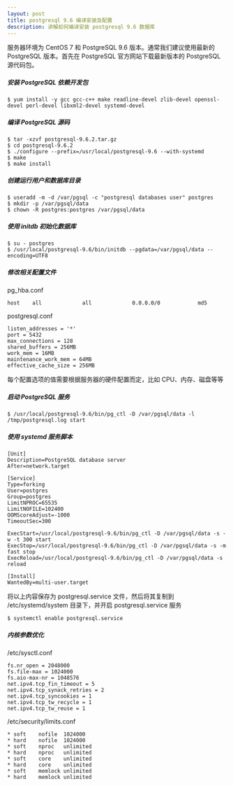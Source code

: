 ```yaml
---
layout: post
title: postgresql 9.6 编译安装及配置
description: 讲解如何编译安装 postgresql 9.6 数据库
---
```


服务器环境为 CentOS 7 和 PostgreSQL 9.6 版本。通常我们建议使用最新的 PostgreSQL 版本。首先在 PostgreSQL 官方网站下载最新版本的 PostgreSQL 源代码包。

##### 安装 PostgreSQL 依赖开发包

    $ yum install -y gcc gcc-c++ make readline-devel zlib-devel openssl-devel perl-devel libxml2-devel systemd-devel

##### 编译 PostgreSQL 源码

    $ tar -xzvf postgresql-9.6.2.tar.gz
    $ cd postgresql-9.6.2
    $ ./configure --prefix=/usr/local/postgresql-9.6 --with-systemd
    $ make
    $ make install

##### 创建运行用户和数据库目录

    $ useradd -m -d /var/pgsql -c "postgresql databases user" postgres
    $ mkdir -p /var/pgsql/data
    $ chown -R postgres:postgres /var/pgsql/data

##### 使用 initdb 初始化数据库

    $ su - postgres
    $ /usr/local/postgresql-9.6/bin/initdb --pgdata=/var/pgsql/data --encoding=UTF8

##### 修改相关配置文件

pg_hba.conf

    host    all             all             0.0.0.0/0            md5

postgresql.conf

    listen_addresses = '*'
    port = 5432
    max_connections = 128
    shared_buffers = 256MB
    work_mem = 16MB
    maintenance_work_mem = 64MB
    effective_cache_size = 256MB

每个配置选项的值需要根据服务器的硬件配置而定，比如 CPU、内存、磁盘等等

##### 启动 PostgreSQL 服务

    $ /usr/local/postgresql-9.6/bin/pg_ctl -D /var/pgsql/data -l /tmp/postgresql.log start

##### 使用 systemd 服务脚本

    [Unit]
    Description=PostgreSQL database server
    After=network.target

    [Service]
    Type=forking
    User=postgres
    Group=postgres
    LimitNPROC=65535
    LimitNOFILE=102400
    OOMScoreAdjust=-1000
    TimeoutSec=300

    ExecStart=/usr/local/postgresql-9.6/bin/pg_ctl -D /var/pgsql/data -s -w -t 300 start
    ExecStop=/usr/local/postgresql-9.6/bin/pg_ctl -D /var/pgsql/data -s -m fast stop
    ExecReload=/usr/local/postgresql-9.6/bin/pg_ctl -D /var/pgsql/data -s reload

    [Install]
    WantedBy=multi-user.target

将以上内容保存为 postgresql.service 文件，然后将其复制到 /etc/systemd/system 目录下，并开启 postgresql.service 服务

    $ systemctl enable postgresql.service

##### 内核参数优化

/etc/sysctl.conf

    fs.nr_open = 2048000
    fs.file-max = 1024000
    fs.aio-max-nr = 1048576
    net.ipv4.tcp_fin_timeout = 5
    net.ipv4.tcp_synack_retries = 2
    net.ipv4.tcp_syncookies = 1
    net.ipv4.tcp_tw_recycle = 1
    net.ipv4.tcp_tw_reuse = 1

/etc/security/limits.conf

    * soft    nofile  1024000
    * hard    nofile  1024000
    * soft    nproc   unlimited
    * hard    nproc   unlimited
    * soft    core    unlimited
    * hard    core    unlimited
    * soft    memlock unlimited
    * hard    memlock unlimited

